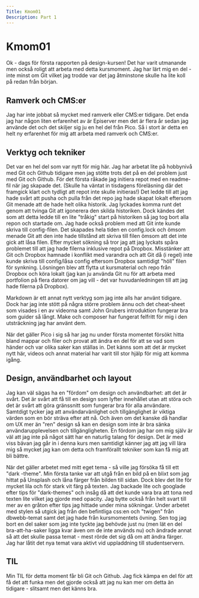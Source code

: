 ```yaml
---
Title: Kmom01
Description: Part 1
---
```


Kmom01
======
Ok - dags för första rapporten på design-kursen! Det har varit utmanande men också roligt att arbeta med detta kursmoment. Jag har lärt mig en del - inte minst om Git vilket jag trodde var det jag åtminstone skulle ha lite koll på redan från början.

Ramverk och CMS:er
------------------
Jag har inte jobbat så mycket med ramverk eller CMS:er tidigare. Det enda jag har någon liten erfarenhet av är Episerver men det är flera år sedan jag använde det och det skiljer sig ju en hel del från Pico. Så i stort är detta en helt ny erfarenhet för mig att arbeta med ramverk och CMS:er.

Verktyg och tekniker
--------------------
Det var en hel del som var nytt för mig här. Jag har arbetat lite på hobbynivå med Git och Github tidigare men jag stötte trots det på en del problem just med Git och Github. För det första råkade jag initiera repot med en readme-fil när jag skapade det. (Skulle ha väntat in tisdagens föreläsning där det framgick klart och tydligt att repot inte skulle initieras!) Det ledde till att jag hade svårt att pusha och pulla från det repo jag hade skapat lokalt eftersom Git menade att de hade helt olika historik. Jag lyckades komma runt det genom att tvinga Git att igonerera den skilda historiken. Dock kändes det som att detta ledde till en lite "tråkig" start på historiken så jag tog bort alla repon och startade om. Jag hade också problem med att Git inte kunde skriva till config-filen. Det skapades hela tiden en config.lock och ömsom menade Git att den inte hade tillstånd att skriva till filen ömsom att det inte gick att låsa filen. Efter mycket sökning så tror jag att jag lyckats spåra problemet till att jag hade filerna inklusive repot på Dropbox. Misstänker att Git och Dropbox hamnade i konflikt med varandra och att Git då (i regel) inte kunde skriva till config/låsa config eftersom Dropbox samtidigt "höll" filen för synkning. Lösningen blev att flytta ut kursmaterial och repo från Dropbox och köra lokalt (jag kan ju använda Git nu för att arbeta med portfolion på flera datorer om jag vill - det var huvudanledningen till att jag hade filerna på Dropbox). 

Markdown är ett annat nytt verktyg som jag inte alls har använt tidigare. Dock har jag inte stött på några större problem ännu och det cheat-sheet som visades i en av videorna samt John Grubers introduktion fungerar bra som guider så långt. Make och composer har fungerat felfritt för mig i den utsträckning jag har använt dem. 

När det gäller Pico i sig så har jag nu under första momentet försökt hitta bland mappar och filer och provat att ändra en del för att se vad som händer och var olika saker kan ställas in. Det känns som att det är mycket nytt här, videos och annat material har varit till stor hjälp för mig att komma igång.

Design, användbarhet och layout
-------------------------------
Jag kan väl sägas ha en "fördom" om design och användbarhet: att det är svårt. Det är svårt att få till en design som lyfter innehållet utan att störa och det är svårt att göra gränssnitt som fungerar bra för alla användare. Samtdigt tycker jag att användarvänlighet och tillgänglighet är viktiga värden som en bör sträva efter att nå. Och även om det kanske då handlar om UX mer än "ren" design så kan en design som inte är bra sänka användarupplevelsen och tillgängligheten. En fördom jag har om mig själv är väl att jag inte på något sätt har en naturlig talang för design. Det är med viss bävan jag går in i denna kurs men samtidigt känner jag att jag vill lära mig så mycket jag kan om detta och framförallt tekniker som kan få mig att bli bättre.

När det gäller arbetet med mitt eget tema - så ville jag försöka få till ett "dark -theme". Min första tanke var att utgå från en bild på en blixt som jag hittat på Unsplash och låna färger från bilden till sidan. Dock blev det lite för mycket lila och för stark vit färg på texten. Jag backade lite och googlade efter tips för "dark-themes" och insåg då att det kunde vara bra att tona ned texten lite vilket jag gjorde med opacity. Jag bytte också från helt svart till mer av en gråton efter tips jag hittade under mina sökningar. Under arbetet med stylen så utgick jag från den befintliga css:en och "twigen" från dbwebb-temat samt det jag hade från kursmomentets övning. Sen tog jag bort en del saker som jag inte tyckte jag behövde just nu (men lät en del bra-att-ha-saker ligga kvar även om de inte används nu) och ändrade annat så att det skulle passa temat - mest rörde det sig då om att ändra färger. Jag har låtit det nya temat vara aktivt vid uppladdning till studentservern.

TIL
---
Min TIL för detta moment får bli Git och Github. Jag fick kämpa en del för att få det att funka men det gjorde också att jag nu kan mer om detta än tidigare - slitsamt men det känns bra.